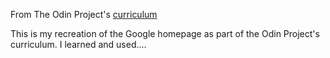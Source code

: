 From The Odin Project's [curriculum](http://www.theodinproject.com/courses/web-development-101/lessons/html-css)

This is my recreation of the Google homepage as part of the Odin Project's curriculum.  I learned and used....
